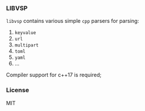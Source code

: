 ### LIBVSP
`libvsp` contains various simple `cpp` parsers for parsing:
1. `keyvalue`
2. `url`
3. `multipart`
4. `toml`
5. `yaml`
6. ...

Compiler support for c++17 is required;

### License
MIT
